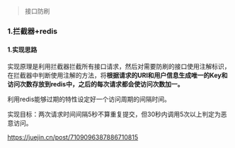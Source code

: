 > 接口防刷

### 1.拦截器+redis

#### 1.实现思路

实现原理是利用拦截器拦截所有接口请求，然后对需要防刷的接口使用注解标识，在拦截器中判断使用注解的方法，将**根据请求的URI和用户信息生成唯一的Key和访问次数存放到redis中，之后的每次请求都会使访问次数加一。**

利用redis能够过期的特性设定好一个访问周期的间隔时间。

实现目标：两次请求时间间隔5秒不算重复提交，但30秒内调用5次以上判定为恶意访问。

https://juejin.cn/post/7109096387886710815



